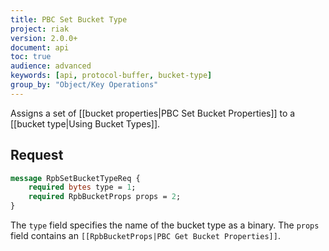 ```yaml
---
title: PBC Set Bucket Type
project: riak
version: 2.0.0+
document: api
toc: true
audience: advanced
keywords: [api, protocol-buffer, bucket-type]
group_by: "Object/Key Operations"
---
```


Assigns a set of [[bucket properties|PBC Set Bucket Properties]] to a [[bucket type|Using Bucket Types]].

## Request

```protobuf
message RpbSetBucketTypeReq {
    required bytes type = 1;
    required RpbBucketProps props = 2;
}
```

The `type` field specifies the name of the bucket type as a binary. The `props` field contains an `[[RpbBucketProps|PBC Get Bucket Properties]]`.